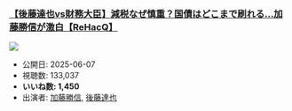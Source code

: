 ### [【後藤達也vs財務大臣】減税なぜ慎重？国債はどこまで刷れる…加藤勝信が激白【ReHacQ】](https://www.youtube.com/watch?v=kqGtFmLqP3g)
[![](https://img.youtube.com/vi/kqGtFmLqP3g/sddefault.jpg)](https://www.youtube.com/watch?v=kqGtFmLqP3g)
-   公開日: 2025-06-07
-   視聴数: 133,037
-   **いいね数: 1,450**
-   出演者: [加藤勝信](/rehacq_fan/people/加藤勝信 "wikilink"), [後藤達也](/rehacq_fan/people/後藤達也 "wikilink")
